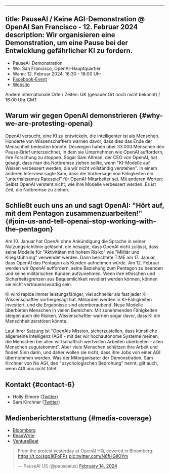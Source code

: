 

---
title: PauseAI / Keine AGI-Demonstration @ OpenAI San Francisco - 12. Februar 2024
description: Wir organisieren eine Demonstration, um eine Pause bei der Entwicklung gefährlicher KI zu fordern.
---

<script>
    import WidgetConsent from '$lib/components/widget-consent/WidgetConsent.svelte'
</script>

- PauseAI-Demonstration
- Wo: San Francisco, OpenAI-Hauptquartier
- Wann: 12. Februar 2024, 16:30 - 18:00 Uhr
- [Facebook-Event](https://fb.me/e/78BzWmaaj)
- [Website](https://openaiprotest.com/)

Andere internationale Orte / Zeiten:
UK (genauer Ort noch nicht bekannt) / 16:00 Uhr GMT

## Warum wir gegen OpenAI demonstrieren {#why-we-are-protesting-openai}

OpenAI versucht, eine KI zu entwickeln, die intelligenter ist als Menschen.
Hunderte von Wissenschaftlern warnen davor, dass dies das Ende der Menschheit bedeuten könnte.
Deswegen haben über 33.000 Menschen den Pause-Brief unterzeichnet, in dem sie Unternehmen wie OpenAI auffordern, ihre Forschung zu stoppen.
Sogar Sam Altman, der CEO von OpenAI, hat gesagt, dass man die Notbremse ziehen sollte, wenn "KI-Modelle auf Weisen verbessert werden, die wir nicht vollständig verstehen".
In einem anderen Interview sagte Sam, dass die Vorhersage von Fähigkeiten ein "unterhaltsames Ratespiel" für OpenAI-Mitarbeiter sei.
Mit anderen Worten: Selbst OpenAI versteht nicht, wie ihre Modelle verbessert werden.
Es ist Zeit, die Notbremse zu ziehen.

## Schließt euch uns an und sagt OpenAI: "Hört auf, mit dem Pentagon zusammenzuarbeiten!" {#join-us-and-tell-openai-stop-working-with-the-pentagon}

Am 10. Januar hat OpenAI ohne Ankündigung die Sprache in seiner Nutzungsrichtlinie gelöscht, die besagte, dass OpenAI nicht zulässt, dass seine Modelle für "Aktivitäten mit hohem Risiko" wie "Militär und Kriegsführung" verwendet werden. Dann berichtete TIME am 17. Januar, dass OpenAI das Pentagon als Kunden aufnehmen würde. Am 12. Februar werden wir OpenAI auffordern, seine Beziehung zum Pentagon zu beenden und keine militärischen Kunden aufzunehmen. Wenn ihre ethischen und Sicherheitsgrenzen aus Bequemlichkeit revidiert werden können, können sie nicht vertrauenswürdig sein.

KI wird rapide immer leistungsfähiger, viel schneller als fast jeder KI-Wissenschaftler vorhergesagt hat. Milliarden werden in KI-Fähigkeiten investiert, und die Ergebnisse sind atemberaubend. Neue Modelle überbieten Menschen in vielen Bereichen. Mit zunehmenden Fähigkeiten steigen auch die Risiken. Wissenschaftler warnen sogar davor, dass KI die Menschheit zerstören könnte.

Laut ihrer Satzung ist "OpenAIs Mission, sicherzustellen, dass künstliche allgemeine Intelligenz (AGI) - mit der wir hochautonome Systeme meinen, die Menschen bei allen wirtschaftlich wertvollen Arbeiten überbieten - allen Menschen zugutekommt". Aber viele Menschen schätzen ihre Arbeit und finden Sinn darin, und daher wollen sie nicht, dass ihre Jobs von einer AGI übernommen werden. Was der Mitorganisator der Demonstration, Sam Kirchner von No AGI, den "psychologischen Bedrohung" nennt, gilt auch, wenn AGI uns nicht tötet.

## Kontakt {#contact-6}

- Holly Elmore ([Twitter](https://twitter.com/ilex_ulmus))
- Sam Kirchner ([Twitter](https://twitter.com/No_AGI_))

## Medienberichterstattung {#media-coverage}

- [Bloomberg](https://www.bloomberg.com/news/newsletters/2024-02-13/ai-protest-at-openai-hq-in-san-francisco-focuses-on-military-work)
- [ReadWrite](https://readwrite.com/stop-working-with-pentagon-openai-staff-face-protests/)
- [VentureBeat](https://venturebeat.com/ai/protesters-gather-outside-openai-office-opposing-military-ai-and-agi/)

<WidgetConsent>
<div>
<blockquote class="twitter-tweet"><p lang="en" dir="ltr">From the protest yesterday at OpenAI HQ, covered in Bloomberg: <a href="https://t.co/sgp1KFoFPs">https://t.co/sgp1KFoFPs</a> <a href="https://t.co/N6fHGIlOYm">pic.twitter.com/N6fHGIlOYm</a></p>&mdash; PauseAI US (@pauseaius) <a href="https://twitter.com/pauseaius/status/1757604719047114786?ref_src=twsrc%5Etfw">February 14, 2024</a></blockquote> <script async src="https://platform.twitter.com/widgets.js" charset="utf-8"></script>
</div>
</WidgetConsent>